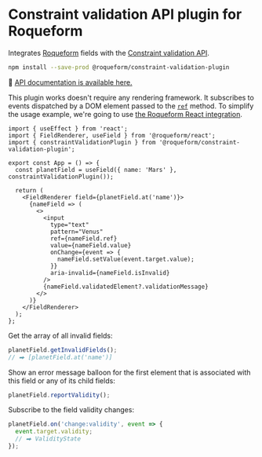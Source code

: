 # Constraint validation API plugin for Roqueform

Integrates [Roqueform](https://github.com/smikhalevski/roqueform#readme) fields with the
[Constraint validation API](https://developer.mozilla.org/en-US/docs/Web/API/Constraint_validation).

```sh
npm install --save-prod @roqueform/constraint-validation-plugin
```

🔎 [API documentation is available here.](https://smikhalevski.github.io/roqueform/modules/constraint_validation_plugin.html)

This plugin works doesn't require any rendering framework. It subscribes to events dispatched by a DOM element passed to
the [`ref`](https://smikhalevski.github.io/roqueform/interfaces/constraint_validation_plugin.ConstraintValidationPlugin.html#ref)
method. To simplify the usage example, we're going to use [the Roqueform React integration](../react).

```tsx
import { useEffect } from 'react';
import { FieldRenderer, useField } from '@roqueform/react';
import { constraintValidationPlugin } from '@roqueform/constraint-validation-plugin';

export const App = () => {
  const planetField = useField({ name: 'Mars' }, constraintValidationPlugin());

  return (
    <FieldRenderer field={planetField.at('name')}>
      {nameField => (
        <>
          <input
            type="text"
            pattern="Venus"
            ref={nameField.ref}
            value={nameField.value}
            onChange={event => {
              nameField.setValue(event.target.value);
            }}
            aria-invalid={nameField.isInvalid}
          />
          {nameField.validatedElement?.validationMessage}
        </>
      )}
    </FieldRenderer>
  );
};
```

Get the array of all invalid fields:

```ts
planetField.getInvalidFields();
// ⮕ [planetField.at('name')]
```

Show an error message balloon for the first element that is associated with this field or any of its child fields:

```ts
planetField.reportValidity();
```

Subscribe to the field validity changes:

```ts
planetField.on('change:validity', event => {
  event.target.validity;
  // ⮕ ValidityState
});
```
